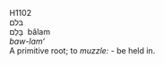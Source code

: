 <body>
  <p>H1102<br>  בּלם  <br> בָּלַם  ‎  bâlam  <br><i>baw-lam‘ </i><br>A primitive root; to <i>muzzle: - </i>be held in.<br></p>
 </body>